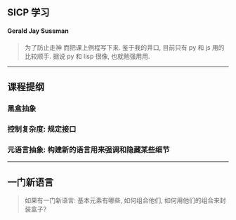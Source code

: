 ##  SICP 学习
#### Gerald Jay Sussman
> 为了防止走神 而把课上例程写下来.
鉴于我的井口, 目前只有 py 和 js 用的比较顺手.
据说 py 和 lisp 很像, 也就勉强用用.

____

## 课程提纲

### 黑盒抽象
### 控制复杂度: 规定接口
### 元语言抽象: 构建新的语言用来强调和隐藏某些细节

____

## 一门新语言
> 如果有一门新语言: 基本元素有哪些, 如何组合他们, 如何用他们的组合来封装盒子?